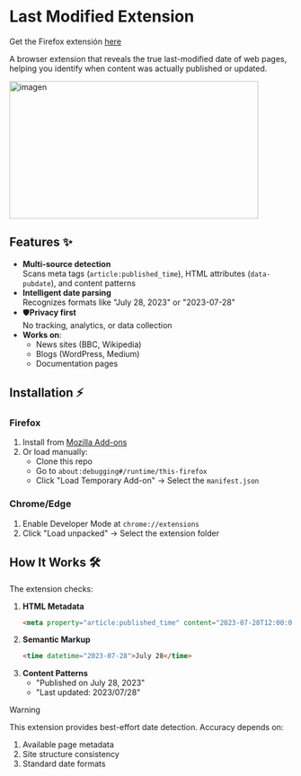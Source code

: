 # Last Modified Extension

Get the Firefox extensión [here](https://addons.mozilla.org/es-ES/firefox/addon/last-modified-extension/)

A browser extension that reveals the true last-modified date of web pages, helping you identify when content was actually published or updated.

<img width="443" height="245" alt="imagen" src="https://github.com/user-attachments/assets/89011646-64a6-4498-a397-e31b0d4c2c79" />


## Features ✨

- **Multi-source detection**  
  Scans meta tags (`article:published_time`), HTML attributes (`data-pubdate`), and content patterns
- **Intelligent date parsing**  
  Recognizes formats like "July 28, 2023" or "2023-07-28"
- 🛡**Privacy first**  
  No tracking, analytics, or data collection
- **Works on**:
  - News sites (BBC, Wikipedia)
  - Blogs (WordPress, Medium)
  - Documentation pages

## Installation ⚡

### Firefox
1. Install from [Mozilla Add-ons](https://addons.mozilla.org/es-ES/firefox/addon/last-modified-extension/)
2. Or load manually:
   - Clone this repo
   - Go to `about:debugging#/runtime/this-firefox`
   - Click "Load Temporary Add-on" → Select the `manifest.json`

### Chrome/Edge
1. Enable Developer Mode at `chrome://extensions`
2. Click "Load unpacked" → Select the extension folder

## How It Works 🛠️

The extension checks:
1. **HTML Metadata**  
   ```html
   <meta property="article:published_time" content="2023-07-28T12:00:00Z">
   ```
2. **Semantic Markup**
   ```html
   <time datetime="2023-07-28">July 28</time>
   ```
3. **Content Patterns**
   - "Published on July 28, 2023"
   - "Last updated: 2023/07/28"

>[!Warning]
>This extension provides best-effort date detection. Accuracy depends on:
>1. Available page metadata
>2. Site structure consistency  
>3. Standard date formats  
